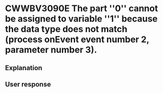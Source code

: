 # CWWBV3090E The part ''0'' cannot be assigned to variable ''1'' because the data type does not match (process onEvent event number 2, parameter number 3).

## Explanation

## User response